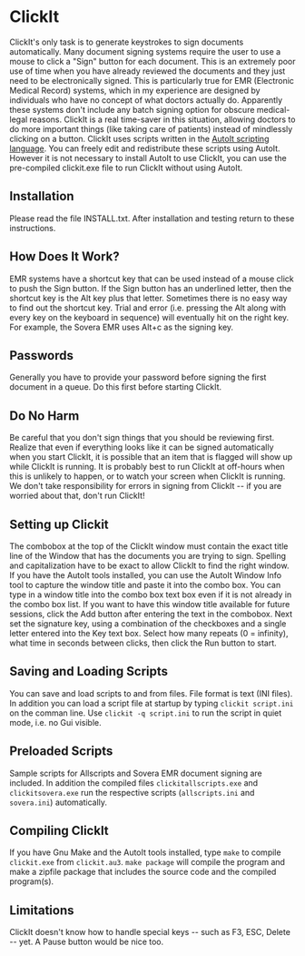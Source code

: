 ClickIt
=======

ClickIt's only task is to generate keystrokes to sign documents
automatically.  Many document signing systems require the user to use
a mouse to click a "Sign" button for each document.  This is an
extremely poor use of time when you have already reviewed the
documents and they just need to be electronically signed.  This is
particularly true for EMR (Electronic Medical Record) systems, which
in my experience are designed by individuals who have no concept of
what doctors actually do.  Apparently these systems don't include any
batch signing option for obscure medical-legal reasons.  ClickIt is a
real time-saver in this situation, allowing doctors to do more
important things (like taking care of patients) instead of mindlessly
clicking on a button.  ClickIt uses scripts written in the
[AutoIt scripting language](http://www.autoitscript.com/autoit3/index.shtml).
You can freely edit and redistribute these scripts using AutoIt.
However it is not necessary to install AutoIt to use ClickIt, you can
use the pre-compiled clickit.exe file to run ClickIt without using
AutoIt.

Installation
------------

Please read the file INSTALL.txt.  After installation and testing
return to these instructions.

How Does It Work?
-----------------

EMR systems have a shortcut key that can be used instead of a mouse
click to push the Sign button.  If the Sign button has an underlined
letter, then the shortcut key is the Alt key plus that letter.
Sometimes there is no easy way to find out the shortcut key.  Trial
and error (i.e. pressing the Alt along with every key on the keyboard
in sequence) will eventually hit on the right key.  For example, the
Sovera EMR uses Alt+c as the signing key.

Passwords
----------

Generally you have to provide your password before signing the first
document in a queue.  Do this first before starting ClickIt.

Do No Harm
----------

Be careful that you don't sign things that you should be reviewing
first.  Realize that even if everything looks like it can be signed
automatically when you start ClickIt, it is possible that an item that
is flagged will show up while ClickIt is running.  It is probably best
to run ClickIt at off-hours when this is unlikely to happen, or to
watch your screen when ClickIt is running.  We don't take
responsibility for errors in signing from ClickIt -- if you are
worried about that, don't run ClickIt!

Setting up Clickit
------------------

The combobox at the top of the ClickIt window must contain the exact
title line of the Window that has the documents you are trying to
sign.  Spelling and capitalization have to be exact to allow ClickIt
to find the right window.  If you have the AutoIt tools installed, you
can use the AutoIt Window Info tool to capture the window title and
paste it into the combo box.  You can type in a window title into the
combo box text box even if it is not already in the combo box list.
If you want to have this window title available for future sessions,
click the Add button after entering the text in the combobox.  Next
set the signature key, using a combination of the checkboxes and a
single letter entered into the Key text box.  Select how many repeats
(0 = infinity), what time in seconds between clicks, then click the
Run button to start.

Saving and Loading Scripts
--------------------------

You can save and load scripts to and from files.  File format is text
(INI files).  In addition you can load a script file at startup by
typing `clickit script.ini` on the comman line.  Use `clickit -q
script.ini` to run the script in quiet mode, i.e. no Gui visible.

Preloaded Scripts
-----------------

Sample scripts for Allscripts and Sovera EMR document signing are
included.  In addition the compiled files `clickitallscripts.exe` and
`clickitsovera.exe` run the respective scripts (`allscripts.ini` and
`sovera.ini`) automatically.

Compiling ClickIt
-----------------

If you have Gnu Make and the AutoIt tools installed, type `make` to
compile `clickit.exe` from `clickit.au3`.  `make package` will compile
the program and make a zipfile package that includes the source code
and the compiled program(s).

Limitations
-----------

ClickIt doesn't know how to handle special keys -- such as F3, ESC,
Delete -- yet.  A Pause button would be nice too.
